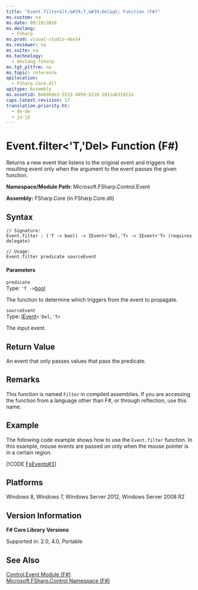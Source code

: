 ```yaml
---
title: "Event.filter&lt;&#39;T,&#39;Del&gt; Function (F#)"
ms.custom: na
ms.date: 09/19/2016
ms.devlang: 
  - FSharp
ms.prod: visual-studio-dev14
ms.reviewer: na
ms.suite: na
ms.technology: 
  - devlang-fsharp
ms.tgt_pltfrm: na
ms.topic: reference
apilocation: 
  - FSharp.Core.dll
apitype: Assembly
ms.assetid: 8469b9e3-5513-4059-b216-2011a631022a
caps.latest.revision: 17
translation.priority.ht: 
  - de-de
  - ja-jp
---
```

# Event.filter&lt;&#39;T,&#39;Del&gt; Function (F#)
Returns a new event that listens to the original event and triggers the resulting event only when the argument to the event passes the given function.  
  
 **Namespace/Module Path:** Microsoft.FSharp.Control.Event  
  
 **Assembly:** FSharp.Core (in FSharp.Core.dll)  
  
## Syntax  
  
```  
// Signature:  
Event.filter : ('T -> bool) -> IEvent<'Del,'T> -> IEvent<'T> (requires delegate)  
  
// Usage:  
Event.filter predicate sourceEvent  
```  
  
#### Parameters  
 `predicate`  
 Type: `'T ->`[bool](../Topic/Core.bool%20Type%20Abbreviation%20\(F%23\).md)  
  
 The function to determine which triggers from the event to propagate.  
  
 `sourceEvent`  
 Type: [IEvent](../vs140/Control.IEvent--Delegate--Args--Interface--F#-.md)`<'Del,'T>`  
  
 The input event.  
  
## Return Value  
 An event that only passes values that pass the predicate.  
  
## Remarks  
 This function is named `Filter` in compiled assemblies. If you are accessing the function from a language other than F#, or through reflection, use this name.  
  
## Example  
 The following code example shows how to use the `Event.filter` function. In this example, mouse events are passed on only when the mouse pointer is in a certain region.  
  
 [!CODE [FsEvents#3](../CodeSnippet/VS_Snippets_Fsharp/fsevents#3)]  
  
## Platforms  
 Windows 8, Windows 7, Windows Server 2012, Windows Server 2008 R2  
  
## Version Information  
 **F# Core Library Versions**  
  
 Supported in: 2.0, 4.0, Portable  
  
## See Also  
 [Control.Event Module (F#)](../vs140/Control.Event-Module--F#-.md)   
 [Microsoft.FSharp.Control Namespace (F#)](../vs140/Microsoft.FSharp.Control-Namespace--F#-.md)